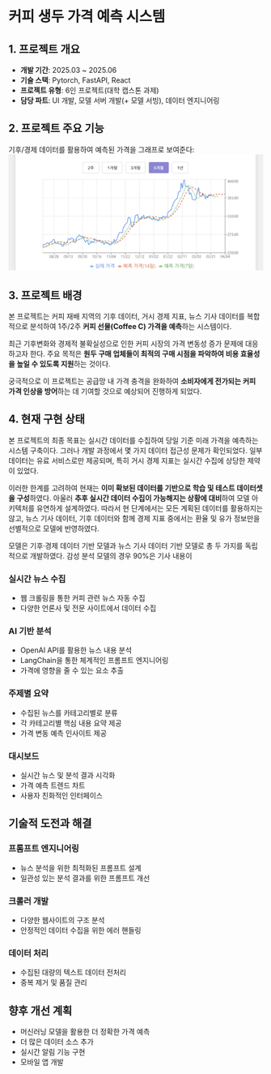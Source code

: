 # 커피 생두 가격 예측 시스템

## 1. 프로젝트 개요

-   **개발 기간**: 2025.03 ~ 2025.06
-   **기술 스택**: Pytorch, FastAPI, React
-   **프로젝트 유형**: 6인 프로젝트(대학 캡스톤 과제)
-   **담당 파트**: UI 개발, 모델 서버 개발(+ 모델 서빙), 데이터 엔지니어링

## 2. 프로젝트 주요 기능

기후/경제 데이터를 활용하여 예측된 가격을 그래프로 보여준다:
![예측된 가격 그래프](https://github.com/1Dohyeon/Projects/raw/main/imgs/%EC%BB%A4%ED%94%BC%EA%B0%80%EA%B2%A9%20%EC%98%88%EC%B8%A1%20%EA%B7%B8%EB%9E%98%ED%94%84%20%EC%9D%B4%EB%AF%B8%EC%A7%80.png?raw=true)

## 3. 프로젝트 배경

본 프로젝트는 커피 재배 지역의 기후 데이터, 거시 경제 지표, 뉴스 기사 데이터를 복합적으로 분석하여 1주/2주 **커피 선물(Coffee C) 가격을 예측**하는 시스템이다.

최근 기후변화와 경제적 불확실성으로 인한 커피 시장의 가격 변동성 증가 문제에 대응하고자 한다. 주요 목적은 **원두 구매 업체들이 최적의 구매 시점을 파악하여 비용 효율성을 높일 수 있도록 지원**하는 것이다.

궁극적으로 이 프로젝트는 공급망 내 가격 충격을 완화하여 **소비자에게 전가되는 커피 가격 인상을 방어**하는 데 기여할 것으로 예상되어 진행하게 되었다.

## 4. 현재 구현 상태

본 프로젝트의 최종 목표는 실시간 데이터를 수집하여 당일 기준 미래 가격을 예측하는 시스템 구축이다. 그러나 개발 과정에서 몇 가지 데이터 접근성 문제가 확인되었다. 일부 데이터는 유료 서비스로만 제공되며, 특히 거시 경제 지표는 실시간 수집에 상당한 제약이 있었다.

이러한 한계를 고려하여 현재는 **이미 확보된 데이터를 기반으로 학습 및 테스트 데이터셋을 구성**하였다. 아울러 **추후 실시간 데이터 수집이 가능해지는 상황에 대비**하여 모델 아키텍처를 유연하게 설계하였다. 따라서 현 단계에서는 모든 계획된 데이터를 활용하지는 않고, 뉴스 기사 데이터, 기후 데이터와 함께 경제 지표 중에서는 환율 및 유가 정보만을 선별적으로 모델에 반영하였다.

모델은 기후·경제 데이터 기반 모델과 뉴스 기사 데이터 기반 모델로 총 두 가지를 독립적으로 개발하였다. 감성 분석 모델의 경우 90%은 기사 내용이

### 실시간 뉴스 수집

-   웹 크롤링을 통한 커피 관련 뉴스 자동 수집
-   다양한 언론사 및 전문 사이트에서 데이터 수집

### AI 기반 분석

-   OpenAI API를 활용한 뉴스 내용 분석
-   LangChain을 통한 체계적인 프롬프트 엔지니어링
-   가격에 영향을 줄 수 있는 요소 추출

### 주제별 요약

-   수집된 뉴스를 카테고리별로 분류
-   각 카테고리별 핵심 내용 요약 제공
-   가격 변동 예측 인사이트 제공

### 대시보드

-   실시간 뉴스 및 분석 결과 시각화
-   가격 예측 트렌드 차트
-   사용자 친화적인 인터페이스

## 기술적 도전과 해결

### 프롬프트 엔지니어링

-   뉴스 분석을 위한 최적화된 프롬프트 설계
-   일관성 있는 분석 결과를 위한 프롬프트 개선

### 크롤러 개발

-   다양한 웹사이트의 구조 분석
-   안정적인 데이터 수집을 위한 에러 핸들링

### 데이터 처리

-   수집된 대량의 텍스트 데이터 전처리
-   중복 제거 및 품질 관리

## 향후 개선 계획

-   머신러닝 모델을 활용한 더 정확한 가격 예측
-   더 많은 데이터 소스 추가
-   실시간 알림 기능 구현
-   모바일 앱 개발
